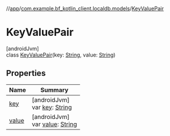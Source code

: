//[app](../../../index.md)/[com.example.bf_kotlin_client.localdb.models](../index.md)/[KeyValuePair](index.md)

# KeyValuePair

[androidJvm]\
class [KeyValuePair](index.md)(key: [String](https://kotlinlang.org/api/latest/jvm/stdlib/kotlin/-string/index.html), value: [String](https://kotlinlang.org/api/latest/jvm/stdlib/kotlin/-string/index.html))

## Properties

| Name | Summary |
|---|---|
| [key](key.md) | [androidJvm]<br>var [key](key.md): [String](https://kotlinlang.org/api/latest/jvm/stdlib/kotlin/-string/index.html) |
| [value](value.md) | [androidJvm]<br>var [value](value.md): [String](https://kotlinlang.org/api/latest/jvm/stdlib/kotlin/-string/index.html) |
